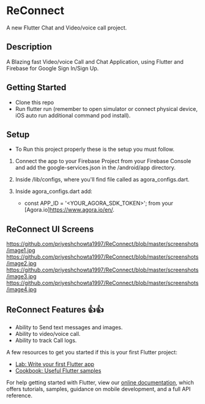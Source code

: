 # ReConnect

A new Flutter Chat and Video/voice call project.

## Description 

A Blazing fast Video/voice Call and Chat Application, using Flutter and Firebase for Google Sign In/Sign Up.

## Getting Started

* Clone this repo
* Run flutter run (remember to open simulator or connect physical device, iOS auto run additional command pod install).

## Setup

* To Run this project properly these is the setup you must follow.

1. Connect the app to your Firebase Project from your Firebase Console and add the google-services.json in the /android/app directory.

2. Inside /lib/configs, where you'll find file called as agora_configs.dart.

3. Inside agora_configs.dart add:

    - const APP_ID = '<YOUR_AGORA_SDK_TOKEN>'; from your [Agora.io]https://www.agora.io/en/.


## ReConnect UI Screens

https://github.com/priyeshchowta1997/ReConnect/blob/master/screenshots/image1.jpg
https://github.com/priyeshchowta1997/ReConnect/blob/master/screenshots/image2.jpg
https://github.com/priyeshchowta1997/ReConnect/blob/master/screenshots/image3.jpg
https://github.com/priyeshchowta1997/ReConnect/blob/master/screenshots/image4.jpg


## ReConnect Features :+1::thumbsup:

* Ability to Send text messages and images.
* Ability to video/voice call.
* Ability to track Call logs.

A few resources to get you started if this is your first Flutter project:

- [Lab: Write your first Flutter app](https://flutter.dev/docs/get-started/codelab)
- [Cookbook: Useful Flutter samples](https://flutter.dev/docs/cookbook)

For help getting started with Flutter, view our
[online documentation](https://flutter.dev/docs), which offers tutorials,
samples, guidance on mobile development, and a full API reference.
